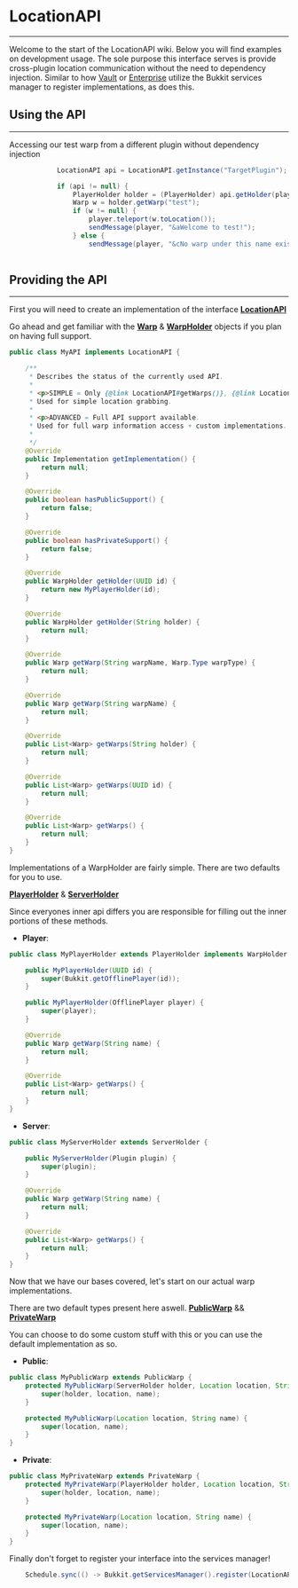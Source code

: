# LocationAPI
---

Welcome to the start of the LocationAPI wiki. Below you will find examples on development usage. The sole purpose this interface serves is provide cross-plugin
location communication without the need to dependency injection. Similar to how [Vault]() or [Enterprise]() utilize the Bukkit services manager to register implementations,
as does this.

## Using the API
---

Accessing our test warp from a different plugin without dependency injection

```JAVA
			LocationAPI api = LocationAPI.getInstance("TargetPlugin");

			if (api != null) {
				PlayerHolder holder = (PlayerHolder) api.getHolder(player.getUniqueId());
				Warp w = holder.getWarp("test");
				if (w != null) {
					player.teleport(w.toLocation());
					sendMessage(player, "&aWelcome to test!");
				} else {
					sendMessage(player, "&cNo warp under this name exists for you!");
				
```

## Providing the API
---

First you will need to create an implementation of the interface [**LocationAPI**]()

Go ahead and get familiar with the [**Warp**](https://github.com/the-h-team/LocationAPI/blob/30a3a6dd2c293a55d26ba81a45cc69de5bffe0da/src/main/java/com/github/sanctum/locationapi/implement/Warp.java#L6) & [**WarpHolder**](https://github.com/the-h-team/LocationAPI/blob/30a3a6dd2c293a55d26ba81a45cc69de5bffe0da/src/main/java/com/github/sanctum/locationapi/implement/WarpHolder.java#L6) objects if you plan on having full support.

```JAVA
public class MyAPI implements LocationAPI {

	/**
	 * Describes the status of the currently used API.
	 *
	 * <p>SIMPLE = Only {@link LocationAPI#getWarps()}, {@link LocationAPI#getWarp(String, Warp.Type)} && {@link LocationAPI#getWarp(String)} are valid api usages.
	 * Used for simple location grabbing.
	 *
	 * <p>ADVANCED = Full API support available.
	 * Used for full warp information access + custom implementations.
	 *
	 */
	@Override
	public Implementation getImplementation() {
		return null;
	}

	@Override
	public boolean hasPublicSupport() {
		return false;
	}

	@Override
	public boolean hasPrivateSupport() {
		return false;
	}

	@Override
	public WarpHolder getHolder(UUID id) {
		return new MyPlayerHolder(id);
	}

	@Override
	public WarpHolder getHolder(String holder) {
		return null;
	}

	@Override
	public Warp getWarp(String warpName, Warp.Type warpType) {
		return null;
	}

	@Override
	public Warp getWarp(String warpName) {
		return null;
	}

	@Override
	public List<Warp> getWarps(String holder) {
		return null;
	}

	@Override
	public List<Warp> getWarps(UUID id) {
		return null;
	}

	@Override
	public List<Warp> getWarps() {
		return null;
	}
}
```


Implementations of a WarpHolder are fairly simple. There are two defaults for you to use.

[**PlayerHolder**](https://github.com/the-h-team/LocationAPI/blob/30a3a6dd2c293a55d26ba81a45cc69de5bffe0da/src/main/java/com/github/sanctum/locationapi/PlayerHolder.java#L6) & [**ServerHolder**](https://github.com/the-h-team/LocationAPI/blob/30a3a6dd2c293a55d26ba81a45cc69de5bffe0da/src/main/java/com/github/sanctum/locationapi/ServerHolder.java#L6)

Since everyones inner api differs you are responsible for filling out the inner portions of these methods.

- **Player**:
```JAVA
public class MyPlayerHolder extends PlayerHolder implements WarpHolder {

	public MyPlayerHolder(UUID id) {
		super(Bukkit.getOfflinePlayer(id));
	}

	public MyPlayerHolder(OfflinePlayer player) {
		super(player);
	}

	@Override
	public Warp getWarp(String name) {
		return null;
	}

	@Override
	public List<Warp> getWarps() {
		return null;
	}
}
```

- **Server**:
```JAVA
public class MyServerHolder extends ServerHolder {

	public MyServerHolder(Plugin plugin) {
		super(plugin);
	}

	@Override
	public Warp getWarp(String name) {
		return null;
	}

	@Override
	public List<Warp> getWarps() {
		return null;
	}
}
```


Now that we have our bases covered, let's start on our actual warp implementations.

There are two default types present here aswell. [**PublicWarp**](https://github.com/the-h-team/LocationAPI/blob/master/src/main/java/com/github/sanctum/locationapi/PublicWarp.java) && [**PrivateWarp**](https://github.com/the-h-team/LocationAPI/blob/master/src/main/java/com/github/sanctum/locationapi/PrivateWarp.java)

You can choose to do some custom stuff with this or you can use the default implementation as so.

- **Public**:
```JAVA
public class MyPublicWarp extends PublicWarp {
	protected MyPublicWarp(ServerHolder holder, Location location, String name) {
		super(holder, location, name);
	}

	protected MyPublicWarp(Location location, String name) {
		super(location, name);
	}
}
```

- **Private**:
```JAVA
public class MyPrivateWarp extends PrivateWarp {
	protected MyPrivateWarp(PlayerHolder holder, Location location, String name) {
		super(holder, location, name);
	}

	protected MyPrivateWarp(Location location, String name) {
		super(location, name);
	}
}
```

Finally don't forget to register your interface into the services manager!

```JAVA
	Schedule.sync(() -> Bukkit.getServicesManager().register(LocationAPI.class, new MyAPI(), Plugin plugin, ServicePriority.High)).wait(3);
```
